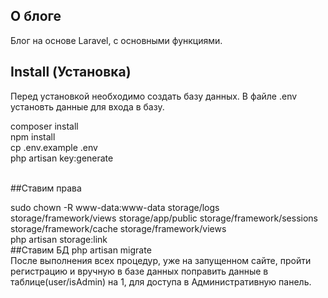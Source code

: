 ## О блоге
Блог на основе Laravel, с основными функциями. 
## Install (Установка)
Перед установкой необходимо создать базу данных.
В файле .env установть данные для входа в базу.<br />

composer install<br />
npm install<br />
cp .env.example .env<br />
php artisan key:generate<br /><br />

##Ставим права

  sudo chown -R www-data:www-data storage/logs storage/framework/views storage/app/public storage/framework/sessions storage/framework/cache storage/framework/views<br />
  php artisan storage:link<br />
##Ставим БД
php artisan migrate<br />
После выполнения всех процедур, уже на запущенном сайте, пройти регистрацию
и вручную в базе данных поправить данные в таблице(user/isAdmin) на 1, для
доступа в Административную панель.
